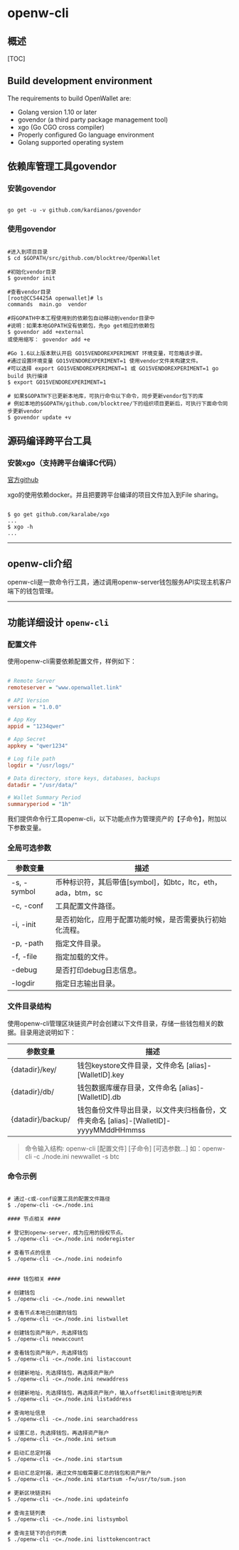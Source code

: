 # openw-cli

## 概述

[TOC]

## Build development environment

The requirements to build OpenWallet are:

- Golang version 1.10 or later
- govendor (a third party package management tool)
- xgo (Go CGO cross compiler)
- Properly configured Go language environment
- Golang supported operating system

## 依赖库管理工具govendor

### 安装govendor

```shell

go get -u -v github.com/kardianos/govendor

```

### 使用govendor

```shell

#进入到项目目录
$ cd $GOPATH/src/github.com/blocktree/OpenWallet

#初始化vendor目录
$ govendor init

#查看vendor目录
[root@CC54425A openwallet]# ls
commands  main.go  vendor

#将GOPATH中本工程使用到的依赖包自动移动到vendor目录中
#说明：如果本地GOPATH没有依赖包，先go get相应的依赖包
$ govendor add +external
或使用缩写： govendor add +e

#Go 1.6以上版本默认开启 GO15VENDOREXPERIMENT 环境变量，可忽略该步骤。
#通过设置环境变量 GO15VENDOREXPERIMENT=1 使用vendor文件夹构建文件。
#可以选择 export GO15VENDOREXPERIMENT=1 或 GO15VENDOREXPERIMENT=1 go build 执行编译
$ export GO15VENDOREXPERIMENT=1

# 如果$GOPATH下已更新本地库，可执行命令以下命令，同步更新vendor包下的库
# 例如本地的$GOPATH/github.com/blocktree/下的组织项目更新后，可执行下面命令同步更新vendor
$ govendor update +v

```

## 源码编译跨平台工具

### 安装xgo（支持跨平台编译C代码）

[官方github](https://github.com/karalabe/xgo)

xgo的使用依赖docker。并且把要跨平台编译的项目文件加入到File sharing。

```shell

$ go get github.com/karalabe/xgo
...
$ xgo -h
...

```

---

## openw-cli介绍

openw-cli是一款命令行工具，通过调用openw-server钱包服务API实现主机客户端下的钱包管理。

---

## 功能详细设计 `openw-cli`

### 配置文件

使用openw-cli需要依赖配置文件，样例如下：

```ini

# Remote Server
remoteserver = "www.openwallet.link"

# API Version
version = "1.0.0"

# App Key
appid = "1234qwer"

# App Secret
appkey = "qwer1234"

# Log file path
logdir = "/usr/logs/"

# Data directory, store keys, databases, backups
datadir = "/usr/data/"

# Wallet Summary Period
summaryperiod = "1h"

```

我们提供命令行工具openw-cli，以下功能点作为管理资产的【子命令】，附加以下参数变量。

### 全局可选参数

| 参数变量    | 描述                                                  |
|-------------|-----------------------------------------------------|
| -s, -symbol | 币种标识符，其后带值[symbol]，如btc，ltc，eth，ada，btm，sc  |
| -c, -conf   | 工具配置文件路径。                                     |
| -i, -init   | 是否初始化，应用于配置功能时候，是否需要执行初始化流程。 |
| -p, -path   | 指定文件目录。                                         |
| -f, -file   | 指定加载的文件。                                       |
| -debug      | 是否打印debug日志信息。                                |
| -logdir     | 指定日志输出目录。                                     |

### 文件目录结构

使用openw-cli管理区块链资产时会创建以下文件目录，存储一些钱包相关的数据。目录用途说明如下：

| 参数变量                  | 描述                                                                         |
|---------------------------|----------------------------------------------------------------------------|
| {datadir}/key/               | 钱包keystore文件目录，文件命名 [alias]-[WalletID].key                         |
| {datadir}/db/                | 钱包数据库缓存目录，文件命名 [alias]-[WalletID].db                              |
| {datadir}/backup/            | 钱包备份文件导出目录，以文件夹归档备份，文件夹命名 [alias]-[WalletID]-yyyyMMddHHmmss |

> 命令输入结构: openw-cli [配置文件] [子命令] [可选参数...]
> 如：openw-cli -c ./node.ini newwallet -s btc


### 命令示例

```shell

# 通过-c或-conf设置工具的配置文件路径
$ ./openw-cli -c=./node.ini

#### 节点相关 ####

# 登记到openw-server，成为应用的授权节点。
$ ./openw-cli -c=./node.ini noderegister

# 查看节点的信息
$ ./openw-cli -c=./node.ini nodeinfo


#### 钱包相关 ####

# 创建钱包
$ ./openw-cli -c=./node.ini newwallet

# 查看节点本地已创建的钱包
$ ./openw-cli -c=./node.ini listwallet

# 创建钱包资产账户，先选择钱包
$ ./openw-cli newaccount

# 查看钱包资产账户，先选择钱包
$ ./openw-cli -c=./node.ini listaccount

# 创建新地址，先选择钱包，再选择资产账户
$ ./openw-cli -c=./node.ini newaddress

# 创建新地址，先选择钱包，再选择资产账户，输入offset和limit查询地址列表
$ ./openw-cli -c=./node.ini listaddress

# 查询地址信息
$ ./openw-cli -c=./node.ini searchaddress

# 设置汇总，先选择钱包，再选择资产账户
$ ./openw-cli -c=./node.ini setsum

# 启动汇总定时器
$ ./openw-cli -c=./node.ini startsum

# 启动汇总定时器，通过文件加载需要汇总的钱包和资产账户
$ ./openw-cli -c=./node.ini startsum -f=/usr/to/sum.json

# 更新区块链资料
$ ./openw-cli -c=./node.ini updateinfo

# 查询主链列表
$ ./openw-cli -c=./node.ini listsymbol

# 查询主链下的合约列表
$ ./openw-cli -c=./node.ini listtokencontract

```